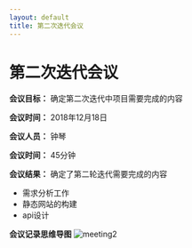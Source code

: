 ```yaml
---
layout: default
title: 第二次迭代会议
---
```


# 第二次迭代会议

**会议目标：** 确定第二次迭代中项目需要完成的内容

**会议时间：** 2018年12月18日

**会议人员：** 钟琴

**会议时间：** 45分钟

**会议结果：**
确定了第二轮迭代需要完成的内容
  - 需求分析工作
  - 静态网站的构建
  - api设计

**会议记录思维导图**
![meeting2](/assets/meeting3.png)
